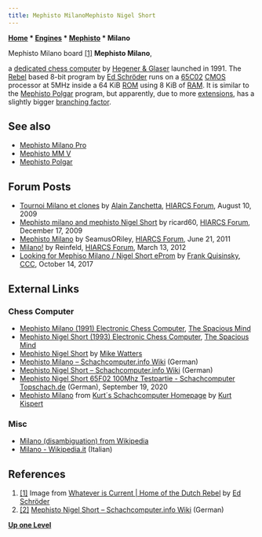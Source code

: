 ```yaml
---
title: Mephisto MilanoMephisto Nigel Short
---
```

**[Home](Home "Home") \* [Engines](Engines "Engines") \* [Mephisto](Mephisto "Mephisto") \* Milano**



 [](http://rebel13.nl/home/whatever.html) Mephisto Milano board <a id="cite-note-1" href="#cite-ref-1">[1]</a> 
**Mephisto Milano**,  

a [dedicated chess computer](Dedicated_Chess_Computers "Dedicated Chess Computers") by [Hegener & Glaser](Hegener_%26_Glaser "Hegener & Glaser") launched in 1991. 
The [Rebel](Rebel "Rebel") based 8-bit program by [Ed Schröder](Ed_Schroder "Ed Schroder") runs on a [65C02](6502 "6502") [CMOS](https://en.wikipedia.org/wiki/CMOS) processor at 5MHz inside a 64 KiB [ROM](Memory#ROM "Memory") using 8 KiB of [RAM](Memory#RAM "Memory"). 
It is similar to the [Mephisto Polgar](Mephisto_Polgar "Mephisto Polgar") program, but apparently, due to more [extensions](Extensions "Extensions"), has a slightly bigger [branching factor](Branching_Factor "Branching Factor"). 



## See also


* [Mephisto Milano Pro](index.php?title=Mephisto_Milano_Pro&action=edit&redlink=1 "Mephisto Milano Pro (page does not exist)")
* [Mephisto MM V](Mephisto_MM_V "Mephisto MM V")
* [Mephisto Polgar](Mephisto_Polgar "Mephisto Polgar")


## Forum Posts


* [Tournoi Milano et clones](https://www.hiarcs.net/forums/viewtopic.php?t=2542) by [Alain Zanchetta](index.php?title=Alain_Zanchetta&action=edit&redlink=1 "Alain Zanchetta (page does not exist)"), [HIARCS Forum](Computer_Chess_Forums "Computer Chess Forums"), August 10, 2009
* [Mephisto milano and mephisto Nigel Short](https://www.hiarcs.net/forums/viewtopic.php?t=2844) by ricard60, [HIARCS Forum](Computer_Chess_Forums "Computer Chess Forums"), December 17, 2009
* [Mephisto Milano](https://www.hiarcs.net/forums/viewtopic.php?t=4244) by SeamusORiley, [HIARCS Forum](Computer_Chess_Forums "Computer Chess Forums"), June 21, 2011
* [Milano!](https://www.hiarcs.net/forums/viewtopic.php?t=4732) by Reinfeld, [HIARCS Forum](Computer_Chess_Forums "Computer Chess Forums"), March 13, 2012
* [Looking for Mephiso Milano / Nigel Short eProm](http://www.talkchess.com/forum3/viewtopic.php?f=2&t=65445) by [Frank Quisinsky](Frank_Quisinsky "Frank Quisinsky"), [CCC](CCC "CCC"), October 14, 2017


## External Links


### Chess Computer


* [Mephisto Milano (1991) Electronic Chess Computer](http://www.spacious-mind.com/html/milano.html), [The Spacious Mind](The_Spacious_Mind "The Spacious Mind")
* [Mephisto Nigel Short (1993) Electronic Chess Computer](http://www.spacious-mind.com/html/nigel_short.html), [The Spacious Mind](The_Spacious_Mind "The Spacious Mind")
* [Mephisto Nigel Short](http://www.chesscomputeruk.com/html/mephisto_nigel_short.html) by [Mike Watters](Mike_Watters "Mike Watters")
* [Mephisto Milano – Schachcomputer.info Wiki](https://www.schach-computer.info/wiki/index.php/Mephisto_Milano) (German)
* [Mephisto Nigel Short – Schachcomputer.info Wiki](https://www.schach-computer.info/wiki/index.php/Mephisto_Nigel_Short) (German)
* [Mephisto Nigel Short 65F02 100Mhz Testpartie - Schachcomputer Topschach.de](https://schach.computer/mephisto-nigel-short-65f02-100mhz-testpartie/) (German), September 19, 2020
* [Mephisto Milano](http://www.schachcomputer.at/milano.htm) from [Kurt´s Schachcomputer Homepage](http://www.schachcomputer.at/index.htm) by [Kurt Kispert](Kurt_Kispert "Kurt Kispert")


### Misc


* [Milano (disambiguation) from Wikipedia](https://en.wikipedia.org/wiki/Milano_(disambiguation))
* [Milano - Wikipedia.it](https://it.wikipedia.org/wiki/Milano) (Italian)


## References


1. <a id="cite-ref-1" href="#cite-note-1">[1]</a> Image from [Whatever is Current | Home of the Dutch Rebel](http://rebel13.nl/home/whatever.html) by [Ed Schröder](Ed_Schroder "Ed Schroder")
2. <a id="cite-ref-2" href="#cite-note-2">[2]</a> [Mephisto Nigel Short – Schachcomputer.info Wiki](https://www.schach-computer.info/wiki/index.php/Mephisto_Nigel_Short) (German)

**[Up one Level](Mephisto "Mephisto")**







 
